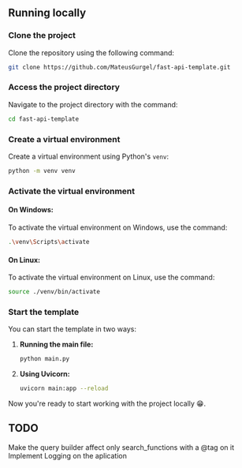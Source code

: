 ## Running locally

### Clone the project

Clone the repository using the following command:

```bash
git clone https://github.com/MateusGurgel/fast-api-template.git
```

### Access the project directory

Navigate to the project directory with the command:

```bash
cd fast-api-template
```

### Create a virtual environment

Create a virtual environment using Python's `venv`:

```bash
python -m venv venv
```

### Activate the virtual environment

#### On Windows:

To activate the virtual environment on Windows, use the command:

```bash
.\venv\Scripts\activate
```

#### On Linux:

To activate the virtual environment on Linux, use the command:

```bash
source ./venv/bin/activate
```

### Start the template

You can start the template in two ways:

1. **Running the main file:**

   ```bash
   python main.py
   ```

2. **Using Uvicorn:**

   ```bash
   uvicorn main:app --reload
   ```

Now you're ready to start working with the project locally 😁.


## TODO

Make the query builder affect only search_functions with a @tag on it
Implement Logging on the aplication
